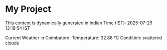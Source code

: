 # My Project

This content is dynamically generated in Indian Time (IST): 2025-07-29 13:18:54 IST


Current Weather in Coimbatore:
Temperature: 32.88 °C
Condition: scattered clouds
